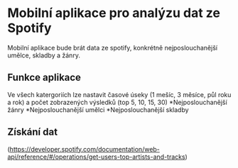 # Mobilní aplikace pro analýzu dat ze Spotify
Mobilní aplikace bude brát data ze spotify, konkrétně nejposlouchanější umělce, skladby a žánry.
## Funkce aplikace
Ve všech katergoriích lze nastavit časové úseky (1 mešíc, 3 měsíce, půl roku a rok) a  počet zobrazených výsledků (top 5, 10, 15, 30)
*Nejposlouchanější žánry 
*Nejposlouchanější umělci
*Nejposlouchanější skladby
## Získání dat
(https://developer.spotify.com/documentation/web-api/reference/#/operations/get-users-top-artists-and-tracks)

